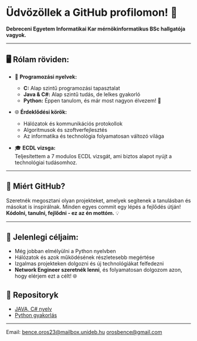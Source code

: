 # Üdvözöllek a GitHub profilomon! 👋  

**Debreceni Egyetem Informatikai Kar mérnökinformatikus BSc hallgatója vagyok.**  

---

## 🖥️ **Rólam röviden:**  
- 🔧 **Programozási nyelvek:**  
  - **C:** Alap szintű programozási tapasztalat  
  - **Java & C#:** Alap szintű tudás, de lelkes gyakorló  
  - **Python:** Éppen tanulom, és már most nagyon élvezem! 🐍  

- 🌐 **Érdeklődési körök:**  
  - Hálózatok és kommunikációs protokollok  
  - Algoritmusok és szoftverfejlesztés  
  - Az informatika és technológia folyamatosan változó világa  

- 🎓 **ECDL vizsga:**  
  Teljesítettem a 7 modulos ECDL vizsgát, ami biztos alapot nyújt a technológiai tudásomhoz.  

---

## 🚀 **Miért GitHub?**  
Szeretnék megosztani olyan projekteket, amelyek segítenek a tanulásban és másokat is inspirálnak. Minden egyes commit egy lépés a fejlődés útján!  
**Kódolni, tanulni, fejlődni - ez az én mottóm.** 💡  

---

## 🌟 **Jelenlegi céljaim:**  
- Még jobban elmélyülni a Python nyelvben  
- Hálózatok és azok működésének részletesebb megértése  
- Izgalmas projekteken dolgozni és új technológiákat felfedezni  
- **Network Engineer szeretnék lenni**, és folyamatosan dolgozom azon, hogy elérjem ezt a célt! 🌐  


## 📂 **Repositoryk**  
- [JAVA, C# nyelv](https://github.com/benceoros23/prog2)   
- [Python gyakorlás](https://github.com/benceoros23/HomeThings)  
---

Email: bence.oros23@mailbox.unideb.hu
       orosbence@gmail.com 
